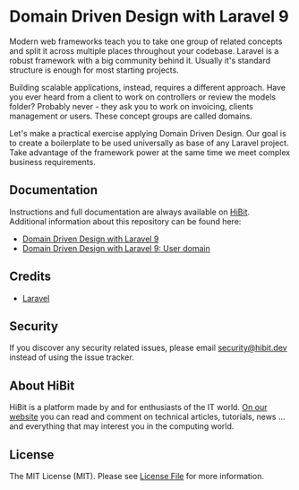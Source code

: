 # Domain Driven Design with Laravel 9
Modern web frameworks teach you to take one group of related concepts and split it across multiple places throughout your codebase. Laravel is a robust framework with a big community behind it. Usually it's standard structure is enough for most starting projects.

Building scalable applications, instead, requires a different approach. Have you ever heard from a client to work on controllers or review the models folder? Probably never - they ask you to work on invoicing, clients management or users. These concept groups are called domains.

Let's make a practical exercise applying Domain Driven Design. Our goal is to create a boilerplate to be used universally as base of any Laravel project. Take advantage of the framework power at the same time we meet complex business requirements.

## Documentation
Instructions and full documentation are always available on [HiBit](https://www.hibit.dev).  
Additional information about this repository can be found here:
- [Domain Driven Design with Laravel 9](https://www.hibit.dev/posts/43/domain-driven-design-with-laravel-9)
- [Domain Driven Design with Laravel 9: User domain](https://www.hibit.dev/posts/72/domain-driven-design-with-laravel-9-user-domain)

## Credits
- [Laravel](https://github.com/laravel/laravel)

## Security
If you discover any security related issues, please email security@hibit.dev instead of using the issue tracker.

## About HiBit
HiBit is a platform made by and for enthusiasts of the IT world. [On our website](https://www.hibit.dev) you can read and comment on technical articles, tutorials, news ... and everything that may interest you in the computing world.

## License
The MIT License (MIT). Please see [License File](LICENSE) for more information.
